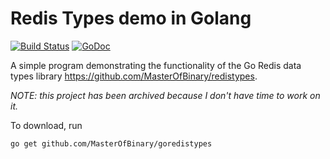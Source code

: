 # Redis Types demo in Golang

[![Build Status](https://travis-ci.org/MasterOfBinary/goredistypes.svg?branch=master)](https://travis-ci.org/MasterOfBinary/goredistypes)
[![GoDoc](https://godoc.org/github.com/MasterOfBinary/goredistypes?status.svg)](https://godoc.org/github.com/MasterOfBinary/goredistypes)

A simple program demonstrating the functionality of the Go Redis data types library https://github.com/MasterOfBinary/redistypes.

*NOTE: this project has been archived because I don't have time to work on it.*

To download, run

    go get github.com/MasterOfBinary/goredistypes
